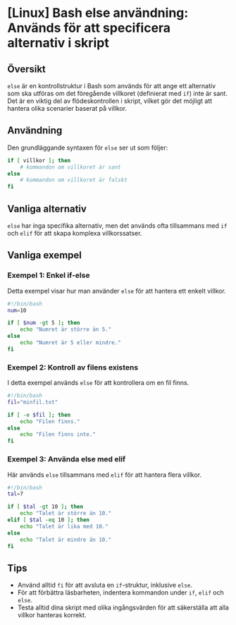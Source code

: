 # [Linux] Bash else användning: Används för att specificera alternativ i skript

## Översikt
`else` är en kontrollstruktur i Bash som används för att ange ett alternativ som ska utföras om det föregående villkoret (definierat med `if`) inte är sant. Det är en viktig del av flödeskontrollen i skript, vilket gör det möjligt att hantera olika scenarier baserat på villkor.

## Användning
Den grundläggande syntaxen för `else` ser ut som följer:

```bash
if [ villkor ]; then
    # kommandon om villkoret är sant
else
    # kommandon om villkoret är falskt
fi
```

## Vanliga alternativ
`else` har inga specifika alternativ, men det används ofta tillsammans med `if` och `elif` för att skapa komplexa villkorssatser.

## Vanliga exempel

### Exempel 1: Enkel if-else
Detta exempel visar hur man använder `else` för att hantera ett enkelt villkor.

```bash
#!/bin/bash
num=10

if [ $num -gt 5 ]; then
    echo "Numret är större än 5."
else
    echo "Numret är 5 eller mindre."
fi
```

### Exempel 2: Kontroll av filens existens
I detta exempel används `else` för att kontrollera om en fil finns.

```bash
#!/bin/bash
fil="minfil.txt"

if [ -e $fil ]; then
    echo "Filen finns."
else
    echo "Filen finns inte."
fi
```

### Exempel 3: Använda else med elif
Här används `else` tillsammans med `elif` för att hantera flera villkor.

```bash
#!/bin/bash
tal=7

if [ $tal -gt 10 ]; then
    echo "Talet är större än 10."
elif [ $tal -eq 10 ]; then
    echo "Talet är lika med 10."
else
    echo "Talet är mindre än 10."
fi
```

## Tips
- Använd alltid `fi` för att avsluta en `if`-struktur, inklusive `else`.
- För att förbättra läsbarheten, indentera kommandon under `if`, `elif` och `else`.
- Testa alltid dina skript med olika ingångsvärden för att säkerställa att alla villkor hanteras korrekt.